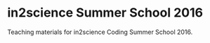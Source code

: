 in2science Summer School 2016
===========

Teaching materials for in2science Coding Summer School 2016.